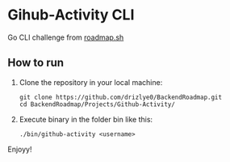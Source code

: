 # Gihub-Activity CLI

Go CLI challenge from [roadmap.sh](https://roadmap.sh/)

## How to run
1. Clone the repository in your local machine:
   ```
   git clone https://github.com/drizlye0/BackendRoadmap.git
   cd BackendRoadmap/Projects/Github-Activity/
	```
2. Execute binary in the folder bin like this:
   ```
   ./bin/github-activity <username>
	```

Enjoyy!